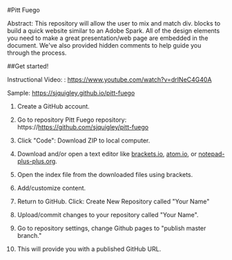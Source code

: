 #Pitt Fuego

Abstract: This repository will allow the user to mix and match div. blocks to build a quick website similar to an Adobe Spark. All of the design elements you need to make a great presentation/web page are embedded in the document. We've also provided hidden comments to help guide you through the process. 


    
    
##Get started!

Instructional Video: : https://www.youtube.com/watch?v=drINeC4G40A

Sample: https://sjquigley.github.io/pitt-fuego


1. Create a GitHub account. 

2. Go to repository Pitt Fuego repository: https://https://github.com/sjquigley/pitt-fuego 

3. Click "Code": Download ZIP to local computer. 

4. Download and/or open a text editor like [brackets.io](https://brackets.io), [atom.io](https://atom.io), or [notepad-plus-plus.org](notepad-plus-plus.org). 

5. Open the index file from the downloaded files using brackets.

6. Add/customize content. 

7. Return to GitHub. Click: Create New Repository called "Your Name"

8. Upload/commit changes to your repository called "Your Name". 

9. Go to repository settings, change Github pages to "publish master branch."  

10. This will provide you with a published GitHub URL. 





